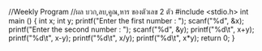 //Weekly Program
//ผล บวก,ลบ,คูณ,หาร ของตัวเลข 2 ตัว
#include <stdio.h>
int main () 
{
   int x;
   int y;
   printf("Enter the first number : ");
   scanf("%d", &x);
   printf("Enter the second number : ");
   scanf("%d", &y);
   printf("%d\t", x+y);
   printf("%d\t", x-y);
   printf("%d\t", x/y);
   printf("%d\t", x*y);
   return 0;
}

